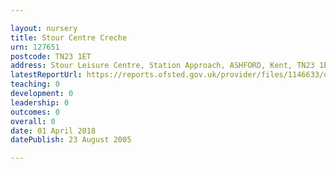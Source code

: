 ```yaml
---

layout: nursery
title: Stour Centre Creche
urn: 127651
postcode: TN23 1ET
address: Stour Leisure Centre, Station Approach, ASHFORD, Kent, TN23 1ET
latestReportUrl: https://reports.ofsted.gov.uk/provider/files/1146633/urn/127651.pdf
teaching: 0
development: 0
leadership: 0
outcomes: 0
overall: 0
date: 01 April 2018 
datePublish: 23 August 2005

---
```

